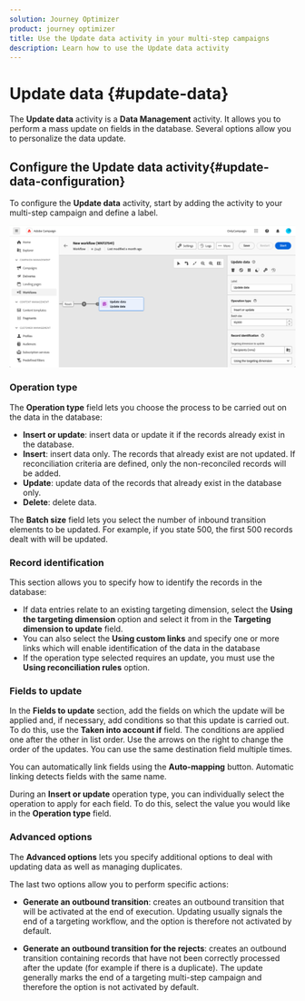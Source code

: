 ```yaml
---
solution: Journey Optimizer
product: journey optimizer
title: Use the Update data activity in your multi-step campaigns
description: Learn how to use the Update data activity
---
```

# Update data {#update-data}

The **Update data** activity is a **Data Management** activity. It allows you to perform a mass update on fields in the database. Several options allow you to personalize the data update.

<!--
The **Operation type** field lets you choose the process to be carried out on the data in the database. Select the first option to add data or update (it if it has already been added). You can also only add data, only update data, or delete data. Select the **Update and merge collections** to select a primary record to link duplicates to, and delete those duplicates safely

Specify how to identify the records in the database: if data relate to an existing targeting dimension, select the **Using the targeting dimension** option and select the targeting dimension and fields to update. Otherwise, specify one or more custom links to identify the data in the database, or direct use of reconciliation keys.

Select the fields to update and reconciliation settings. You can use the **Auto-mapping** option to automatically identify the fields to be updated.

The **Advanced options** section let you specify additional settings to manage data and duplicates.

Toggle the **Generate an outbound transition** option to add an outbound transition that will be activated at the end of the execution of the **Update data** activity. The update generally marks the end of a targeting workflow and therefore the option is not activated by default.

Toggle the **Generate an outbound transition for rejects** option to add an outbound transition containing records that have not been correctly processed after the update (for example if there is a duplicate). The update generally marks the end of a targeting workflow and therefore the option is not activated by default.
-->

## Configure the Update data activity{#update-data-configuration}

To configure the **Update data** activity, start by adding the activity to your multi-step campaign and define a label.

![](../assets/workflow-update-data.png)

### Operation type

The **Operation type** field lets you choose the process to be carried out on the data in the database:

* **Insert or update**: insert data or update it if the records already exist in the database.
* **Insert**: insert data only. The records that already exist are not updated. If reconciliation criteria are defined, only the non-reconciled records will be added.
* **Update**: update data of the records that already exist in the database only.
* **Delete**: delete data.

The **Batch size** field lets you select the number of inbound transition elements to be updated. For example, if you state 500, the first 500 records dealt with will be updated.

### Record identification

This section allows you to specify how to identify the records in the database:

* If data entries relate to an existing targeting dimension, select the **Using the targeting dimension** option and select it from in the **Targeting dimension to update** field.
* You can also select the **Using custom links** and specify one or more links which will enable identification of the data in the database 
* If the operation type selected requires an update, you must use the **Using reconciliation rules** option.

### Fields to update

In the **Fields to update** section, add the fields on which the update will be applied and, if necessary, add conditions so that this update is carried out. To do this, use the **Taken into account if** field. The conditions are applied one after the other in list order. Use the arrows on the right to change the order of the updates. You can use the same destination field multiple times.

You can automatically link fields using the **Auto-mapping** button. Automatic linking detects fields with the same name.

During an **Insert or update** operation type, you can individually select the operation to apply for each field. To do this, select the value you would like in the **Operation type** field.

### Advanced options

The **Advanced options** lets you specify additional options to deal with updating data as well as managing duplicates.

<!--
* **Disable automatic key management**
* **Disable audit**
* **Empty the destination value if the source value is empty**
* **Update all columns with matching names**
* **Ignore records which concern the same target**: only the first in the list of expressions will be considered
-->

The last two options allow you to perform specific actions:

* **Generate an outbound transition**: creates an outbound transition that will be activated at the end of execution. Updating usually signals the end of a targeting workflow, and the option is therefore not activated by default.

* **Generate an outbound transition for the rejects**: creates an outbound transition containing records that have not been correctly processed after the update (for example if there is a duplicate). The update generally marks the end of a targeting multi-step campaign and therefore the option is not activated by default.
